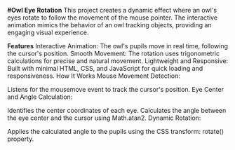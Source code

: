 **#Owl Eye Rotation**
This project creates a dynamic effect where an owl's eyes rotate to follow the movement of the mouse pointer. The interactive animation mimics the behavior of an owl tracking objects, providing an engaging visual experience.

**Features**
Interactive Animation: The owl's pupils move in real time, following the cursor's position.
Smooth Movement: The rotation uses trigonometric calculations for precise and natural movement.
Lightweight and Responsive: Built with minimal HTML, CSS, and JavaScript for quick loading and responsiveness.
How It Works
Mouse Movement Detection:

Listens for the mousemove event to track the cursor's position.
Eye Center and Angle Calculation:

Identifies the center coordinates of each eye.
Calculates the angle between the eye center and the cursor using Math.atan2.
Dynamic Rotation:

Applies the calculated angle to the pupils using the CSS transform: rotate() property.
